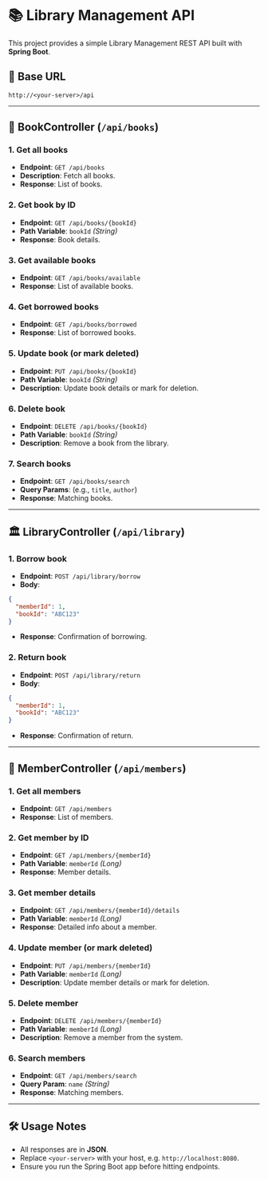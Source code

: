 # 📚 Library Management API

This project provides a simple Library Management REST API built with **Spring Boot**.

## 🚀 Base URL
```
http://<your-server>/api
```

---

## 📖 BookController (`/api/books`)

### 1. Get all books
- **Endpoint**: `GET /api/books`
- **Description**: Fetch all books.
- **Response**: List of books.

### 2. Get book by ID
- **Endpoint**: `GET /api/books/{bookId}`
- **Path Variable**: `bookId` *(String)*
- **Response**: Book details.

### 3. Get available books
- **Endpoint**: `GET /api/books/available`
- **Response**: List of available books.

### 4. Get borrowed books
- **Endpoint**: `GET /api/books/borrowed`
- **Response**: List of borrowed books.

### 5. Update book (or mark deleted)
- **Endpoint**: `PUT /api/books/{bookId}`
- **Path Variable**: `bookId` *(String)*
- **Description**: Update book details or mark for deletion.

### 6. Delete book
- **Endpoint**: `DELETE /api/books/{bookId}`
- **Path Variable**: `bookId` *(String)*
- **Description**: Remove a book from the library.

### 7. Search books
- **Endpoint**: `GET /api/books/search`
- **Query Params**: (e.g., `title`, `author`)
- **Response**: Matching books.

---

## 🏛️ LibraryController (`/api/library`)

### 1. Borrow book
- **Endpoint**: `POST /api/library/borrow`
- **Body**:
```json
{
  "memberId": 1,
  "bookId": "ABC123"
}
```
- **Response**: Confirmation of borrowing.

### 2. Return book
- **Endpoint**: `POST /api/library/return`
- **Body**:
```json
{
  "memberId": 1,
  "bookId": "ABC123"
}
```
- **Response**: Confirmation of return.

---

## 👤 MemberController (`/api/members`)

### 1. Get all members
- **Endpoint**: `GET /api/members`
- **Response**: List of members.

### 2. Get member by ID
- **Endpoint**: `GET /api/members/{memberId}`
- **Path Variable**: `memberId` *(Long)*
- **Response**: Member details.

### 3. Get member details
- **Endpoint**: `GET /api/members/{memberId}/details`
- **Path Variable**: `memberId` *(Long)*
- **Response**: Detailed info about a member.

### 4. Update member (or mark deleted)
- **Endpoint**: `PUT /api/members/{memberId}`
- **Path Variable**: `memberId` *(Long)*
- **Description**: Update member details or mark for deletion.

### 5. Delete member
- **Endpoint**: `DELETE /api/members/{memberId}`
- **Path Variable**: `memberId` *(Long)*
- **Description**: Remove a member from the system.

### 6. Search members
- **Endpoint**: `GET /api/members/search`
- **Query Param**: `name` *(String)*
- **Response**: Matching members.

---

## 🛠️ Usage Notes
- All responses are in **JSON**.
- Replace `<your-server>` with your host, e.g. `http://localhost:8080`.
- Ensure you run the Spring Boot app before hitting endpoints.
